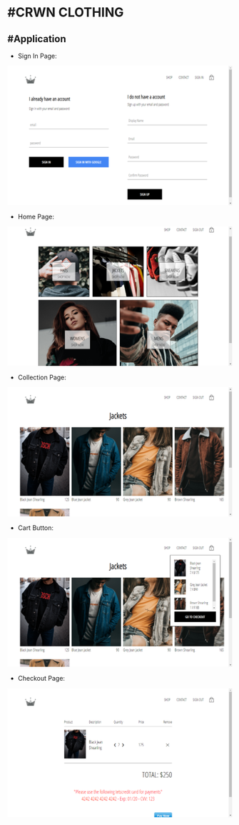 # #CRWN CLOTHING

## #Application

- Sign In Page:

![](./screenshots/signin.png)

- Home Page:

![](./screenshots/shop.png)

- Collection Page:

![](./screenshots/jackets.png)

- Cart Button:

![](./screenshots/cart.png)

- Checkout Page:

![](./screenshots/checkout.png)